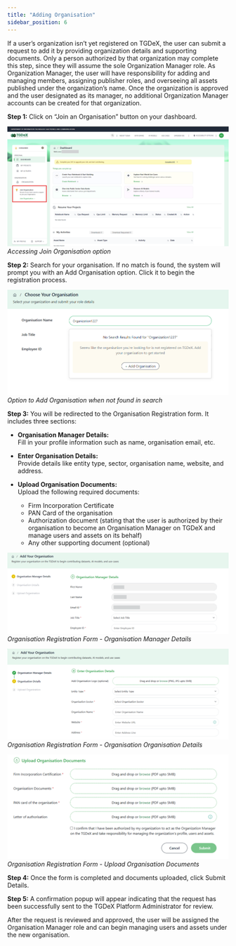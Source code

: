 ```yaml
---
title: "Adding Organisation"
sidebar_position: 6
---
```


If a user’s organization isn’t yet registered on TGDeX, the user can submit a request to add it by providing organization details and supporting documents. Only a person authorized by that organization may complete this step, since they will assume the sole Organization Manager role. As Organization Manager, the user will have responsibility for adding and managing members, assigning publisher roles, and overseeing all assets published under the organization’s name. Once the organization is approved and the user designated as its manager, no additional Organization Manager accounts can be created for that organization.

**Step 1:** Click on “Join an Organisation” button on your dashboard.

![Accessing Join Organisation option](images/access_join_organisation.png)<br/>
*Accessing Join Organisation option*

**Step 2:** Search for your organisation. If no match is found, the system will prompt you with an Add Organisation option. Click it to begin the registration process.

![Option to Add Organisation when not found in search](images/add_organisation_not_found.png)<br/>
*Option to Add Organisation when not found in search*

**Step 3:** You will be redirected to the Organisation Registration form. It includes three sections:

- **Organisation Manager Details:**  
  Fill in your profile information such as name, organisation email, etc.

- **Enter Organisation Details:**  
  Provide details like entity type, sector, organisation name, website, and address.

- **Upload Organisation Documents:**  
  Upload the following required documents:
    - Firm Incorporation Certificate
    - PAN Card of the organisation
    - Authorization document (stating that the user is authorized by their organisation to become an Organisation Manager on TGDeX and manage users and assets on its behalf)
    - Any other supporting document (optional)

![Organisation Registration Form - Organisation Manager Details](images/registration_form_doc_upload.png)<br/>
*Organisation Registration Form - Organisation Manager Details*

![Organisation Registration Form - Organisation Details](images/registration_form_org_details.png)<br/>
*Organisation Registration Form - Organisation Organisation Details*

![Organisation Registration Form - Upload Organisation Documents](images/registration_form_org_doc_upload.png)<br/>
*Organisation Registration Form - Upload Organisation Documents*

**Step 4:** Once the form is completed and documents uploaded, click Submit Details.

**Step 5:** A confirmation popup will appear indicating that the request has been successfully sent to the TGDeX Platform Administrator for review.

After the request is reviewed and approved, the user will be assigned the Organisation Manager role and can begin managing users and assets under the new organisation.

